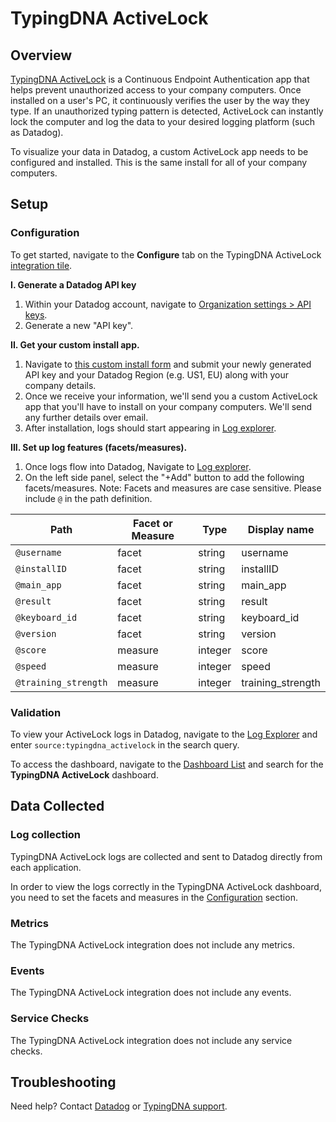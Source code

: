 
# TypingDNA ActiveLock

## Overview

[TypingDNA ActiveLock][3] is a Continuous Endpoint Authentication app that helps prevent unauthorized access to your company computers. Once installed on a user's PC, it continuously verifies the user by the way they type. If an unauthorized typing pattern is detected, ActiveLock can instantly lock the computer and log the data to your desired logging platform (such as Datadog).

To visualize your data in Datadog, a custom ActiveLock app needs to be configured and installed. This is the same install for all of your company computers.


## Setup

### Configuration

To get started, navigate to the **Configure** tab on the TypingDNA ActiveLock [integration tile][8].

**I. Generate a Datadog API key**
1. Within your Datadog account, navigate to [Organization settings > API keys][4].
2. Generate a new "API key".

**II. Get your custom install app.**
1. Navigate to [this custom install form][7] and submit your newly generated API key and your Datadog Region (e.g. US1, EU) along with your company details.
2. Once we receive your information, we'll send you a custom ActiveLock app that you'll have to install on your company computers. We'll send any further details over email.
3. After installation, logs should start appearing in [Log explorer][5].

**III. Set up log features (facets/measures).**
1. Once logs flow into Datadog, Navigate to [Log explorer][5].
2. On the left side panel, select the "+Add" button to add the following facets/measures.
Note: Facets and measures are case sensitive. Please include `@` in the path definition.

|Path| Facet or Measure |Type|Display name|
|--|--|--|--|
|`@username`|facet|string|username|
|`@installID`|facet|string|installID|
|`@main_app`|facet|string|main_app|
|`@result`|facet|string|result|
|`@keyboard_id`|facet|string|keyboard_id|
|`@version`|facet|string|version|
| `@score` | measure |integer|score|
| `@speed` | measure |integer|speed|
| `@training_strength` | measure |integer|training_strength|


### Validation

To view your ActiveLock logs in Datadog, navigate to the [Log Explorer][5] and enter `source:typingdna_activelock` in the search query.

To access the dashboard, navigate to the [Dashboard List][6] and search for the **TypingDNA ActiveLock** dashboard.


## Data Collected

### Log collection

TypingDNA ActiveLock logs are collected and sent to Datadog directly from each application.

In order to view the logs correctly in the TypingDNA ActiveLock dashboard, you need to set the facets and measures in the [Configuration](#configuration) section.

### Metrics

The TypingDNA ActiveLock integration does not include any metrics.

### Events

The TypingDNA ActiveLock integration does not include any events.

### Service Checks

The TypingDNA ActiveLock integration does not include any service checks.


## Troubleshooting

Need help? Contact [Datadog][1] or [TypingDNA support][2].

[1]: https://docs.datadoghq.com/help/
[2]: https://www.typingdna.com/contact
[3]: https://www.typingdna.com/activelock
[4]: https://app.datadoghq.com/organization-settings/api-keys
[5]: https://app.datadoghq.com/logs
[6]: https://app.datadoghq.com/dashboard/lists
[7]: https://forms.gle/3U9KxF7ySThVLDJg8
[8]: https://app.datadoghq.com/integrations/typingdna_activelock
